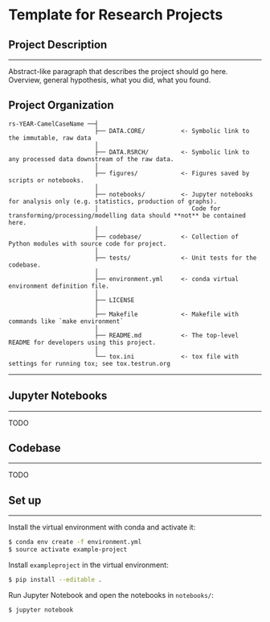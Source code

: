 Template for Research Projects
================================

## Project Description
----------------------
Abstract-like paragraph that describes the project should go here. 
Overview, general hypothesis, what you did, what you found.

Project Organization
--------------------
    rs-YEAR-CamelCaseName ──┤
                            ├── DATA.CORE/          <- Symbolic link to the immutable, raw data
                            │ 
                            ├── DATA.RSRCH/         <- Symbolic link to any processed data downstream of the raw data.
                            │ 
                            ├── figures/            <- Figures saved by scripts or notebooks.
                            │
                            ├── notebooks/          <- Jupyter notebooks for analysis only (e.g. statistics, production of graphs).
                            │                          Code for transforming/processing/modelling data should **not** be contained here.
                            │
                            ├── codebase/           <- Collection of Python modules with source code for project.
                            │
                            ├── tests/              <- Unit tests for the codebase.
                            │    
                            ├── environment.yml     <- conda virtual environment definition file.
                            │
                            ├── LICENSE
                            │
                            ├── Makefile            <- Makefile with commands like `make environment`
                            │
                            ├── README.md           <- The top-level README for developers using this project.
                            │
                            └── tox.ini             <- tox file with settings for running tox; see tox.testrun.org
---------------

## Jupyter Notebooks 
------------
TODO

## Codebase
------------
TODO

## Set up
------------

Install the virtual environment with conda and activate it:

```bash
$ conda env create -f environment.yml
$ source activate example-project 
```

Install `exampleproject` in the virtual environment:

```bash
$ pip install --editable .
```

Run Jupyter Notebook and open the notebooks in `notebooks/`:

```bash
$ jupyter notebook
```
